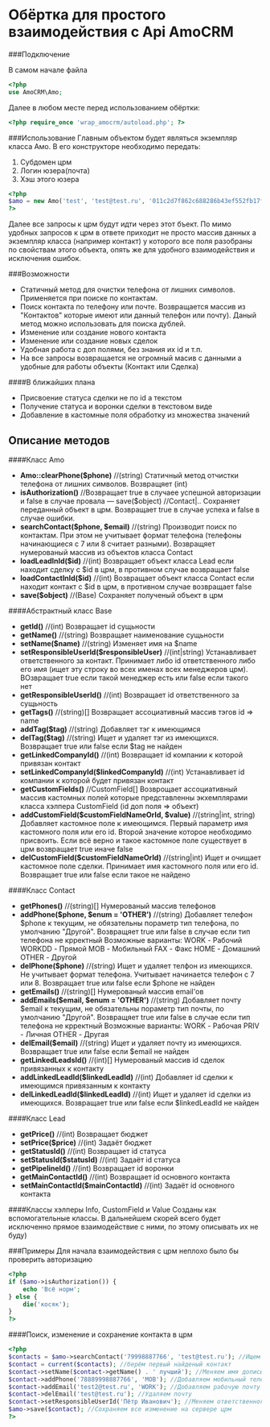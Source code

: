 Обёртка для простого взаимодействия с Api AmoCRM
===

###Подключение

В самом начале файла
```php
<?php
use AmoCRM\Amo;
```
Далее в любом месте перед использованием обёртки:
```php
<?php require_once 'wrap_amocrm/autoload.php'; ?>
```
###Использование
Главным объектом будет являться экземпляр класса Амо. В его конструкторе необходимо передать:

1. Субдомен црм
2. Логин юзера(почта)
3. Хэш этого юзера

```php
<?php
$amo = new Amo('test', 'test@test.ru', '011c2d7f862c688286b43ef552fb17f4');
?>
```
Далее все запросы к црм будут идти через этот бъект. По мимо удобных запросов к црм в ответе приходит не просто массив данных а экземпляр класса (например контакт) у которого все поля разобраны по свойствам этого объекта, опять же для удобного взаимодействия и исключения ошибок.

###Возможности
* Статичный метод для очистки телефона от лишних символов. Применяется при поиске по контактам.
* Поиск контакта по телефону или почте. Возвращается массив из "Контактов" которые имеют или данный телефон или почту). Даный метод можно использовать для поиска дублей.
* Изменение или создание нового контакта
* Изменение или создание новых сделок
* Удобная работа с доп полями, без знания их id и т.п.
* На все запросы возвращается не огромный масив с данными а удобные для работы объекты (Контакт или Сделка)

####В ближайших плана
* Присвоение статуса сделки не по id а текстом
* Получение статуса и воронки сделки в текстовом виде
* Добавление в кастомные поля обработку из множества значений

Описание методов
---
####Класс Amo
* **Amo::clearPhone($phone)** //(string) Статичный метод отчистки телефона от лишних символов. Возвращяет (int)
* **isAuthorization()** //Возвращает true в случаее успешной авторизации и false в случае провала
— save($object) //Contact|.. Сохраняет переданный объект в црм. Возвращает true в случае успеха и false в случае ошибки.
* **searchContact($phone, $email)** //(string) Производит поиск по контактам. При этом не учитывает формат телефона (телефоны начинающиеся с 7 или 8 считает разными). Возвращяет нумерованый массив из объектов класса Contact
* **loadLeadInId($id)** //(int) Возвращает объект класса Lead если находит сделку с $id в црм, в противном случае возвращает false
* **loadContactInId($id)** //(int) Возвращает объект класса Contact если находит контакт с $id в црм, в противном случае возвращает false
* **save($object)** //(Base) Сохраняет полученый объект в црм

####Абстрактный класс Base

* **getId()** //(int) Возвращает id сущьности
* **getName()** //(string) Возвращает наименование сущьности
* **setName($name)** //(string) Изменяет имя на $name
* **setResponsibleUserId($responsibleUser)** //(int|string) Устанавливает ответственного за контакт. Принимает либо id ответственного либо его имя (ищет эту строку во всех именах всех менеджеров црм). ВОзвращает true если такой менеджер есть или false если такого нет
* **getResponsibleUserId()** //(int) Возвращает id ответственного за сущьность
* **getTags()** //(string)[] Возвращает ассоциативный массив тэгов id => name
* **addTag($tag)** //(string) Добавляет тэг к имеющимся
* **delTag($tag)** //(string) Ищет и удаляет тэг из имеющихся. Возвращает true или false если $tag не найден
* **getLinkedCompanyId()** //(int) Возвращает id компании к которой привязан контакт
* **setLinkedCompanyId($linkedCompanyId)** //(int) Устанавливает id компании к которой будет привязан контакт
* **getCustomFields()** //CustomField[] Возврощает ассоциативный массив кастомных полей которые представленны экхемплярами класса хэлпера CustomField (id доп поля => объект)
* **addCustomField($customFieldNameOrId, $value)** //(string|int, string) Добавляет кастомное поле к имеющимся. Первый параметр имя кастомного поля или его id. Второй значение которое необходимо присвоить. Если всё верно и такое кастомное поле существует в црм возвращает true иначе false
* **delCustomField($customFieldNameOrId)** //(string|int) Ищет и очищает кастомное поле сделки. Принимает имя кастомного поля или его id. Возвращает true или false если такое не найдено

####Класс Contact

* **getPhones()** //(string)[] Нумерованый массив телефонов
* **addPhone($phone, $enum = 'OTHER')** //(string) Добавляет телефон $phone к текущим, не обязательны пораметр тип телефона, по умолчанию "Другой". Возвращяет true или false в случае если тип телефона не крректный
Возможные варианты:
WORK - Рабочий
WORKDD - Прямой
MOB - Мобильный
FAX - Факс
HOME - Домашний
OTHER - Другой
* **delPhone($phone)** //(string) Ищет и удаляет телфон из имеющихся. Не учитывает формат телефона. Учитывает начинается телефон с 7 или 8. Возвращает true или false если $phone не найден
* **getEmails()** //(string)[] Нумерованый массив email'ов
* **addEmails($email, $enum = 'OTHER')** //(string) Добавляет почту $email к текущим, не обязательны пораметр тип почты, по умолчанию "Другой". Возвращяет true или false в случае если тип телефона не крректный
Возможные варианты:
WORK - Рабочая
PRIV - Личная
OTHER - Другая
* **delEmail($email)** //(string) Ищет и удаляет почту из имеющихся. Возвращает true или false если $email не найден
* **getLinkedLeadsId()** //(int)[] Нумерованый массив id сделок привязанных к контакту
* **addLinkedLeadId($linkedLeadId)** //(int) Добавляет id сделки к имеющимся привязанным к контакту
* **delLinkedLeadId($linkedLeadId)** //(int) Ищет и удаляет id сделки из имеющихся. Возвращает true или false если $linkedLeadId не найден

####Класс Lead

* **getPrice()** //(int) Возвращает бюджет
* **setPrice($price)** //(int) Задаёт бюджет
* **getStatusId()** //(int) Возвращает id статуса
* **setStatusId($statusId)** //(int) Задаёт id статуса
* **getPipelineId()** //(int) Возвращает id воронки
* **getMainContactId()** //(int) Возвращает id основного контакта
* **setMainContactId($mainContactId)** //(int) Задаёт id основного контакта


####Классы хэлперы Info, CustomField и Value
Созданы как вспомогательные классы. В дальнейшем скорей всего будет исключенно прямое взаимодействие с ними, по этому описывать их не буду)

###Примеры
Для начала взаимодействия с црм неплохо было бы проверить авторизацию

```php
<?php
if ($amo->isAuthorization()) {
    echo 'Всё норм';
} else {
    die('косяк');
}
?>
```
####Поиск, изменение и сохранение контакта в црм
```php
<?php
$contacts = $amo->searchContact('79998887766', 'test@test.ru'); //Ищем контакт по телефону и почте
$contact = current($contacts); //берём первый найденый контакт
$contact->setName($contact->getName() . ' лучший'); //Меняем имя дописывая в текущее строчку
$contact->addPhone('78889998887766', 'MOB'); //Добавляем мобильный телефон
$contact->addEmail('test2@test.ru', 'WORK'); //Добавляем рабочую почту
$contact->delEmail('test@test.ru'); //Удаляем почту
$contact->setResponsibleUserId('Пётр Иванович'); //Меняем ответственного
$amo->save($contact); //Сохраняем все изменение на сервере црм
?>
```